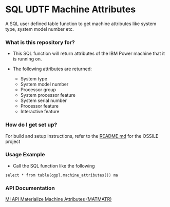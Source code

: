# SQL UDTF Machine Attributes #

A SQL user defined table function to get machine attributes like system type, system model number etc.

### What is this repository for? ###

* This SQL function will return attributes of the IBM Power machine that it is running on.

* The following attributes are returned:
    + System type
    + System model number
    + Processor group
    + System processor feature
    + System serial number
    + Processor feature
    + Interactive feature
    

### How do I get set up? ###

For build and setup instructions, refer to the [README.md](../../README.md) for the OSSILE project

### Usage Example ###
* Call the SQL function like the following
```
select * from table(qgpl.machine_attributes()) ma
```


### API Documentation ###

[ MI API Materialize Machine Attributes (MATMATR)](http://www.ibm.com/support/knowledgecenter/en/ssw_ibm_i_71/rzatk/MATMATR.htm)
